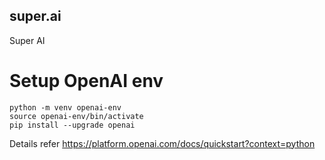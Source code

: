 ## super.ai
Super AI  


# Setup OpenAI env
```
python -m venv openai-env
source openai-env/bin/activate
pip install --upgrade openai
```

Details refer 
https://platform.openai.com/docs/quickstart?context=python
